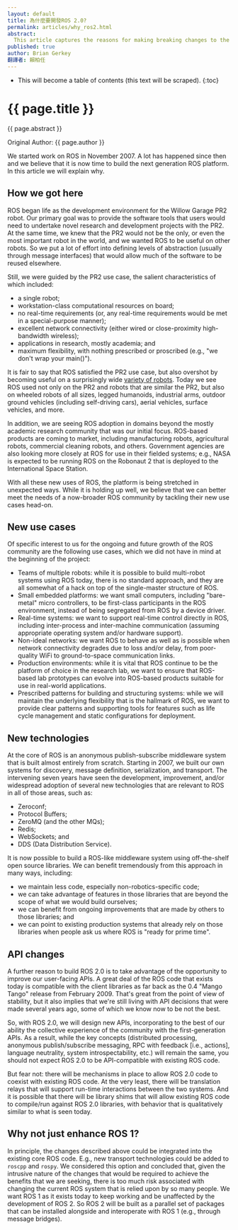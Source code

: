 ```yaml
---
layout: default
title: 為什麼要開發ROS 2.0?
permalink: articles/why_ros2.html
abstract:
  This article captures the reasons for making breaking changes to the ROS API, hence the 2.0.
published: true
author: Brian Gerkey
翻譯者: 賴柏任
---
```


* This will become a table of contents (this text will be scraped).
{:toc}

# {{ page.title }}

<div class="abstract" markdown="1">
{{ page.abstract }}
</div>

Original Author: {{ page.author }}

We started work on ROS in November 2007.
A lot has happened since then and we believe that it is now time to build the next generation ROS platform.
In this article we will explain why.


## How we got here

ROS began life as the development environment for the Willow Garage PR2 robot.
Our primary goal was to provide the software tools that users would need to undertake novel research and development projects with the PR2.
At the same time, we knew that the PR2 would not be the only, or even the most important robot in the world, and we wanted ROS to be useful on other robots.
So we put a lot of effort into defining levels of abstraction (usually through message interfaces) that would allow much of the software to be reused elsewhere.

Still, we were guided by the PR2 use case, the salient characteristics of which included:

- a single robot;
- workstation-class computational resources on board;
- no real-time requirements (or, any real-time requirements would be met in a special-purpose manner);
- excellent network connectivity (either wired or close-proximity high-bandwidth wireless);
- applications in research, mostly academia; and
- maximum flexibility, with nothing prescribed or proscribed (e.g., "we don't wrap your main()").

It is fair to say that ROS satisfied the PR2 use case, but also overshot by becoming useful on a surprisingly wide [variety of robots](http://wiki.ros.org/Robots).
Today we see ROS used not only on the PR2 and robots that are similar the PR2, but also on wheeled robots of all sizes, legged humanoids, industrial arms, outdoor ground vehicles (including self-driving cars), aerial vehicles, surface vehicles, and more.

In addition, we are seeing ROS adoption in domains beyond the mostly academic research community that was our initial focus.
ROS-based products are coming to market, including manufacturing robots, agricultural robots, commercial cleaning robots, and others.
Government agencies are also looking more closely at ROS for use in their fielded systems; e.g., NASA is expected to be running ROS on the Robonaut 2 that is deployed to the International Space Station.

With all these new uses of ROS, the platform is being stretched in unexpected ways.
While it is holding up well, we believe that we can better meet the needs of a now-broader ROS community by tackling their new use cases head-on.


## New use cases

Of specific interest to us for the ongoing and future growth of the ROS community are the following use cases, which we did not have in mind at the beginning of the project:

- Teams of multiple robots: while it is possible to build multi-robot systems using ROS today, there is no standard approach, and they are all somewhat of a hack on top of the single-master structure of ROS.
- Small embedded platforms:  we want small computers, including "bare-metal" micro controllers, to be first-class participants in the ROS environment, instead of being segregated from ROS by a device driver.
- Real-time systems: we want to support real-time control directly in ROS, including inter-process and inter-machine communication (assuming appropriate operating system and/or hardware support).
- Non-ideal networks: we want ROS to behave as well as is possible when network connectivity degrades due to loss and/or delay, from poor-quality WiFi to ground-to-space communication links.
- Production environments: while it is vital that ROS continue to be the platform of choice in the research lab, we want to ensure that ROS-based lab prototypes can evolve into ROS-based products suitable for use in real-world applications.
- Prescribed patterns for building and structuring systems: while we will maintain the underlying flexibility that is the hallmark of ROS, we want to provide clear patterns and supporting tools for features such as life cycle management and static configurations for deployment.


## New technologies

At the core of ROS is an anonymous publish-subscribe middleware system that is built almost entirely from scratch.
Starting in 2007, we built our own systems for discovery, message definition, serialization, and transport.
The intervening seven years have seen the development, improvement, and/or widespread adoption of several new technologies that are relevant to ROS in all of those areas, such as:

- Zeroconf;
- Protocol Buffers;
- ZeroMQ (and the other MQs);
- Redis;
- WebSockets; and
- DDS (Data Distribution Service).

It is now possible to build a ROS-like middleware system using off-the-shelf open source libraries.
We can benefit tremendously from this approach in many ways, including:

- we maintain less code, especially non-robotics-specific code;
- we can take advantage of features in those libraries that are beyond the scope of what we would build ourselves;
- we can benefit from ongoing improvements that are made by others to those libraries; and
- we can point to existing production systems that already rely on those libraries when people ask us where ROS is "ready for prime time".


## API changes

A further reason to build ROS 2.0 is to take advantage of the opportunity to improve our user-facing APIs.
A great deal of the ROS code that exists today is compatible with the client libraries as far back as the 0.4 "Mango Tango" release from February 2009.
That's great from the point of view of stability, but it also implies that we're still living with API decisions that were made several years ago, some of which we know now to be not the best.

So, with ROS 2.0, we will design new APIs, incorporating to the best of our ability the collective experience of the community with the first-generation APIs.
As a result, while the key concepts (distributed processing, anonymous publish/subscribe messaging, RPC with feedback [i.e., actions], language neutrality, system introspectability, etc.) will remain the same, you should not expect ROS 2.0 to be API-compatible with existing ROS code.

But fear not: there will be mechanisms in place to allow ROS 2.0 code to coexist with existing ROS code.
At the very least, there will be translation relays that will support run-time interactions between the two systems.
And it is possible that there will be library shims that will allow existing ROS code to compile/run against ROS 2.0 libraries, with behavior that is qualitatively similar to what is seen today.

## Why not just enhance ROS 1?

In principle, the changes described above could be integrated into the existing core ROS code.
E.g., new transport technologies could be added to `roscpp` and `rospy`.
We considered this option and concluded that, given the intrusive nature of the changes that would be required to achieve the benefits that we are seeking, there is too much risk associated with changing the current ROS system that is relied upon by so many people.
We want ROS 1 as it exists today to keep working and be unaffected by the development of ROS 2.
So ROS 2 will be built as a parallel set of packages that can be installed alongside and interoperate with ROS 1 (e.g., through message bridges).
